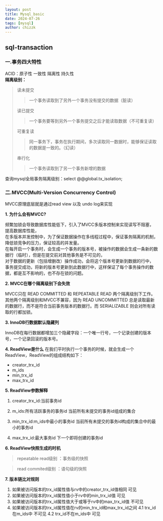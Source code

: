 ```yaml
---
layout: post
title: Mysql_basic
date: 2024-07-26
tags: [mysql]
author: chizzk
---
```

## sql-transaction
### 一.事务四大特性
ACID：原子性 一致性 隔离性 持久性<br>
**隔离级别：**
>读未提交
>>一个事务读取到了另外一个事务没有提交的数据（脏读）
>
>读已提交
>>一个事务要等到另外一个事务提交之后才能读取数据（不可重复读）
>
>可重复读
>>同一事务下，事务在执行期间，多次读取同一数据时，能够保证读取的数据是一致的。（幻读）
>
>串行化
>>一个事务读取到了另一个事务新增的数据

查询mysql全局事务隔离级别：select @@global.tx_isolation;

### 二.MVCC(Multi-Version Concurrency Control)
MVCC原理底层就是通过read view 以及 undo log来实现<br>

**1. 为什么会有MVCC?**<br>

频繁加锁会导致数据库性能低下，引入了MVCC多版本控制来实现读写不阻塞，提高数据库性能，<br>
在多版本并发控制中，为了保证数据操作在多线程过程中，保证事务隔离的机制，降低锁竞争的压力，保证较高的并发量。<br>
在每开启一个事务时，会生成一个事务的版本号，被操作的数据会生成一条新的数据行（临时），但是在提交前对其他事务是不可见的，<br>
对于数据的更新（包括增删改）操作成功，会将这个版本号更新到数据的行中，<br>
事务提交成功，将新的版本号更新到此数据行中，这样保证了每个事务操作的数据，都是互不影响的，也不存在锁的问题。<br>

**2. MVCC在哪个隔离级别下会失效**<br>

MVCC只在 READ COMMITTED 和 REPEATABLE READ 两个隔离级别下工作。<br>
其他两个隔离级别和MVCC不兼容，因为 READ UNCOMMITTED 总是读取最新的数据行，而不是符合当前事务版本的数据行。而 SERIALIZABLE 则会对所有读取的行都加锁。<br>

**3. InnoDB行数据默认隐藏列**<br>

InnoDB在每行数据都增加三个隐藏字段：一个唯一行号，一个记录创建的版本号，一个记录回滚的版本号。<br>

**4. ReadView是什么**
在我们平时执行一个事务的时候，就会生成一个ReadView，ReadView的组成结构如下：<br>
- creator_trx_id
- m_ids
- min_trx_id
- max_trx_id

**5. ReadView参数解释**
1. creator_trx_id:当前事务id
2. m_ids:所有活跃事务的事务id 当前所有未提交的事务id组成的集合
  
3. min_trx_id:m_ids中最小的事务id  当前所有未提交的事务id构成的集合中的最小的事务id
4. max_trx_id:最大事务id  下一个即将创建的事务id

**6. ReadView快照生成的时机**

>repeatable read级别 ：事务级的快照

>read commited级别 ：语句级的快照

**7. 版本链比对规则**
1. 如果被访问版本的trx_id属性值与rv中的creator_trx_id值相同 可见
2. 如果被访问版本的trx_id属性值小于rv中的min_trx_id值 可见
3. 如果被访问版本的trx_id属性值大于或等于rv中的max_trx_id值 不可见
4. 如果被访问版本的trx_id属性值在rv的min_trx_id和max_trx_id之间
    4.1 trx_id在m_ids中 不可见
    4.2 trx_id不在m_ids中 可见